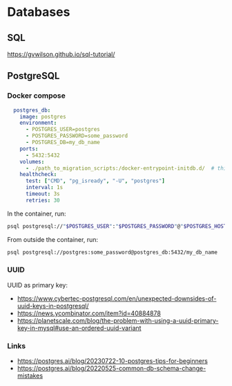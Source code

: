 # Databases

## SQL

<https://gvwilson.github.io/sql-tutorial/>

## PostgreSQL

### Docker compose

```yaml
  postgres_db:
    image: postgres
    environment:
      - POSTGRES_USER=postgres
      - POSTGRES_PASSWORD=some_password
      - POSTGRES_DB=my_db_name
    ports:
      - 5432:5432
    volumes:
      - ./path_to_migration_scripts:/docker-entrypoint-initdb.d/  # this will run all scripts in the folder
    healthcheck:
      test: ["CMD", "pg_isready", "-U", "postgres"]
      interval: 1s
      timeout: 3s
      retries: 30
```

In the container, run:

```bash
psql postgresql://"$POSTGRES_USER":"$POSTGRES_PASSWORD"@"$POSTGRES_HOST":5432/"$POSTGRES_DB"
```

From outside the container, run:

```bash
psql postgresql://postgres:some_password@postgres_db:5432/my_db_name
```

### UUID

UUID as primary key:

- <https://www.cybertec-postgresql.com/en/unexpected-downsides-of-uuid-keys-in-postgresql/>
- <https://news.ycombinator.com/item?id=40884878>
- <https://planetscale.com/blog/the-problem-with-using-a-uuid-primary-key-in-mysql#use-an-ordered-uuid-variant>

### Links

- <https://postgres.ai/blog/20230722-10-postgres-tips-for-beginners>
- <https://postgres.ai/blog/20220525-common-db-schema-change-mistakes>

